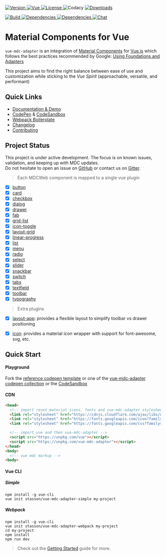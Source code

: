 <div class="readme-header">
  <p>
    <a href="https://www.codacy.com/app/stasson/vue-mdc-adapter?utm_source=github.com&amp;utm_medium=referral&amp;utm_content=stasson/vue-mdc-adapter&amp;utm_campaign=Badge_Grade">
    <a href="https://www.npmjs.com/package/vue-mdc-adapter">
      <img src="https://badge.fury.io/js/vue-mdc-adapter.svg" alt="Version">
    </a>
    <a href="https://www.npmjs.com/package/vue">
      <img src="https://img.shields.io/badge/vue-%5E2.5.3-green.svg" alt="Vue">
    </a>
    <a href="https://www.npmjs.com/package/vue-mdc-adapter">
      <img src="https://img.shields.io/npm/l/vue-mdc-adapter.svg" alt="License">
    </a>
      <img src="https://api.codacy.com/project/badge/Grade/d854cc6c83ac4985bdd2d2cdb272be5d" alt="Codacy"/>
    </a>
    <a href="https://www.npmjs.com/package/vue-mdc-adapter">
      <img src="https://img.shields.io/npm/dt/vue-mdc-adapter.svg" alt="Downloads">
    </a>    
  </p>
  
  <p>
    <a href="https://travis-ci.org/stasson/vue-mdc-adapter">
      <img src="https://travis-ci.org/stasson/vue-mdc-adapter.svg?branch=master" alt="Build">
    </a>
    <a href="https://greenkeeper.io/" >
      <img src="https://badges.greenkeeper.io/stasson/vue-mdc-adapter.svg" alt="Dependencies"/>
    </a>
    <a href="https://david-dm.org/stasson/vue-mdc-adapter" >
      <img src="https://img.shields.io/david/stasson/vue-mdc-adapter.svg" alt="Dependencies"/>
    </a>
    <a href="https://gitter.im/vue-mdc-adapter/Lobby?utm_source=badge&utm_medium=badge&utm_campaign=pr-badge&utm_content=badge">
      <img src="https://badges.gitter.im/vue-mdc-adapter/Lobby.svg" alt="Chat"/>
    </a>
  </p>

</div>

# Material Components for Vue

`vue-mdc-adapter` is an integration of
[Material Components](https://material.io/components/web/)
for [Vue.js](https://vuejs.org) which follows the best practices 
recommended by Google:
[Using Foundations and Adapters](https://github.com/material-components/material-components-web/blob/master/docs/integrating-into-frameworks.md#the-advanced-approach-using-foundations-and-adapters)

This project aims to find the right balance between ease of use and
customization while sticking to the _Vue Spirit_ (approachable, versatile, and performant)

## Quick Links

- [Documentation & Demo](https://stasson.github.io/vue-mdc-adapter)
- [CodePen](https://codepen.io/collection/XBpwxq/) & [CodeSandbox](https://codesandbox.io/s/r5o35xnn3q?module=%2Fsrc%2Fcomponents%2FHello.vue)
- [Webpack Boilerplate](https://github.com/stasson/vue-mdc-adapter-template)
- [Changelog](https://github.com/stasson/vue-mdc-adapter/blob/master/CHANGELOG.md)
- [Contributing](https://github.com/stasson/vue-mdc-adapter/blob/master/CONTRIBUTING.md)

## Project Status

This project is under active development.
The focus is on known issues, validation, and keeping up with MDC updates.  
Do not hesitate to open an issue on [GitHub](https://github.com/stasson/vue-mdc-adapter/issues)
or contact us on [Gitter](https://gitter.im/vue-mdc-adapter/Lobby?utm_source=badge&utm_medium=badge&utm_campaign=pr-badge&utm_content=badge).


> Each MDCWeb component is mapped to a single vue plugin 

- [x] [button](https://stasson.github.io/vue-mdc-adapter/#/component/button) 
- [x] [card](https://stasson.github.io/vue-mdc-adapter/#/component/card) 
- [x] [checkbox](https://stasson.github.io/vue-mdc-adapter/#/component/checkbox) 
- [x] [dialog](https://stasson.github.io/vue-mdc-adapter/#/component/dialog) 
- [x] [drawer](https://stasson.github.io/vue-mdc-adapter/#/component/drawer) 
- [x] [fab](https://stasson.github.io/vue-mdc-adapter/#/component/fab) 
- [x] [grid-list](https://stasson.github.io/vue-mdc-adapter/#/component/grid-list) 
- [x] [icon-toggle](https://stasson.github.io/vue-mdc-adapter/#/component/icon-toggle) 
- [x] [layout-grid](https://stasson.github.io/vue-mdc-adapter/#/component/layout-grid) 
- [x] [linear-progress](https://stasson.github.io/vue-mdc-adapter/#/component/linear-progress) 
- [x] [list](https://stasson.github.io/vue-mdc-adapter/#/component/list) 
- [x] [menu](https://stasson.github.io/vue-mdc-adapter/#/component/menu) 
- [x] [radio](https://stasson.github.io/vue-mdc-adapter/#/component/radio) 
- [x] [select](https://stasson.github.io/vue-mdc-adapter/#/component/select) 
- [x] [slider](https://stasson.github.io/vue-mdc-adapter/#/component/slider) 
- [x] [snackbar](https://stasson.github.io/vue-mdc-adapter/#/component/snackbar) 
- [x] [switch](https://stasson.github.io/vue-mdc-adapter/#/component/switch) 
- [x] [tabs](https://stasson.github.io/vue-mdc-adapter/#/component/tabs) 
- [x] [textfield](https://stasson.github.io/vue-mdc-adapter/#/component/textfield) 
- [x] [toolbar](https://stasson.github.io/vue-mdc-adapter/#/component/toolbar) 
- [x] [typography](https://stasson.github.io/vue-mdc-adapter/#/component/typography) 

> Extra plugins

- [x] [layout-app](https://stasson.github.io/vue-mdc-adapter/#/component/layout-app): provides a flexible layout to simplify toolbar vs drawer positioning
- [x] [icon](https://stasson.github.io/vue-mdc-adapter/#/component/icon): provides a material icon wrapper with support for font-awesome, svg, etc.


## Quick Start

#### Playground

Fork the [reference codepen template](https://codepen.io/stasson/pen/XzmMKp)
or one of the [vue-mdc-adapter codepen collection](https://codepen.io/collection/XBpwxq/) 
or the [CodeSandbox](https://codesandbox.io/s/r5o35xnn3q?module=%2Fsrc%2Fcomponents%2FHello.vue)

#### CDN

```html
<head>
  <!-- import reset material icons, fonts and vue-mdc-adapter stylesheets -->
  <link rel="stylesheet" href="https://cdnjs.cloudflare.com/ajax/libs/normalize/7.0.0/normalize.min.css">
  <link rel="stylesheet" href="https://fonts.googleapis.com/icon?family=Material+Icons">
  <link rel="stylesheet" href="https://fonts.googleapis.com/css?family=Roboto:300,400,500" type="text/css">

  <!-- import vue and then vue-mdc-adapter -->
  <script src="https://unpkg.com/vue"></script>
  <script src="https://unpkg.com/vue-mdc-adapter"></script>
</head>
<body>
  <!-- vue mdc markup -->
<body>
```

#### Vue CLI

##### Simple

```console
npm install -g vue-cli
vue init stasson/vue-mdc-adapter-simple my-project
```

##### Webpack

```console
npm install -g vue-cli
vue init stasson/vue-mdc-adapter-webpack my-project
cd my-project
npm install
npm run dev
```

> Check out the [Getting Started](https://stasson.github.io/vue-mdc-adapter/#/docs/getting-started) guide for more.
